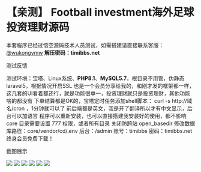# 【亲测】 Football investment海外足球投资理财源码

本套程序已经过悟空源码技术人员测试，如需搭建请直接联系客服：[@wukongymw](http://t.me/wukongymw)
**解压密码：timibbs.net**

测试反馈

测试环境：宝塔、Linux系统、**PHP8.1**、**MySQL5.7**，根目录不用管，伪静态laravel5，根据情况开启SSL
也是一个会员分享给我的，和刚才发的框架都一样，这几套的UI看着都还行，就是功能很单一，投资理财就只是投资理财，其他功能啥的都没有
下单结算都是OK的，宝塔定时任务添加shell脚本： curl -s http://域名/cron ，1分钟就可以了
前后端都是英文，我是开了翻译所以才有中文显示，后台可以加语言
程序可以重新安装，也可以直接搭建我安装好的使用，都不影响
core 目录需要设置 777 权限，或者所有目录
关闭防跨站 open\_basedir
修改数据库路径：core/vendor/cd/.env
后台：/admin
账号：timibbs
密码：timibbs.net
终身会员免费下载！

截图展示

[![](https://wukongymw.com/wp-content/uploads/2023/11/1699089742-3d629084d074e6f.png)](https://wukongymw.com/wp-content/uploads/2023/11/1699089742-3d629084d074e6f.png)
[![](https://wukongymw.com/wp-content/uploads/2023/11/1699089746-2ab37e4d90c9e44.png)](https://wukongymw.com/wp-content/uploads/2023/11/1699089746-2ab37e4d90c9e44.png)
[![](https://wukongymw.com/wp-content/uploads/2023/11/1699089748-ba439da6a793827.png)](https://wukongymw.com/wp-content/uploads/2023/11/1699089748-ba439da6a793827.png)
[![](https://wukongymw.com/wp-content/uploads/2023/11/1699089753-5e11447e8c118dd.png)](https://wukongymw.com/wp-content/uploads/2023/11/1699089753-5e11447e8c118dd.png)
[![](https://wukongymw.com/wp-content/uploads/2023/11/1699089754-c5d57b7ce70eec2.png)](https://wukongymw.com/wp-content/uploads/2023/11/1699089754-c5d57b7ce70eec2.png)
[![](https://wukongymw.com/wp-content/uploads/2023/11/1699089758-cf9c20742f1449c.png)](https://wukongymw.com/wp-content/uploads/2023/11/1699089758-cf9c20742f1449c.png)